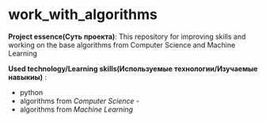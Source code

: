 # work_with_algorithms

**Project essence(Суть проекта)**: This repository for improving skills and  working on the base algorithms from Computer Science and Machine Learning

**Used technology/Learning skills(Используемые технологии/Изучаемые навыкиы)** : 
* python
* algorithms from _Computer Science_ - 
* algorithms from _Machine Learning_
